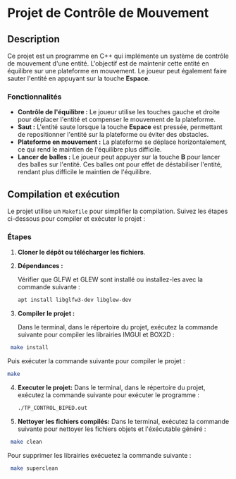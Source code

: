 # Projet de Contrôle de Mouvement

## Description

Ce projet est un programme en C++ qui implémente un système de contrôle de mouvement d'une entité. L'objectif est de maintenir cette entité en équilibre sur une plateforme en mouvement. Le joueur peut également faire sauter l'entité en appuyant sur la touche **Espace**.

### Fonctionnalités

- **Contrôle de l'équilibre :** Le joueur utilise les touches gauche et droite pour déplacer l'entité et compenser le mouvement de la plateforme.
- **Saut :** L'entité saute lorsque la touche **Espace** est pressée, permettant de repositionner l'entité sur la plateforme ou éviter des obstacles.
- **Plateforme en mouvement :** La plateforme se déplace horizontalement, ce qui rend le maintien de l'équilibre plus difficile.
- **Lancer de balles :** Le joueur peut appuyer sur la touche **B** pour lancer des balles sur l'entité. Ces balles ont pour effet de déstabiliser l'entité, rendant plus difficile le maintien de l'équilibre.

## Compilation et exécution

Le projet utilise un `Makefile` pour simplifier la compilation. Suivez les étapes ci-dessous pour compiler et exécuter le projet :

### Étapes

1. **Cloner le dépôt ou télécharger les fichiers**.

2. **Dépendances :**

   Vérifier que GLFW et GLEW sont installé ou installez-les avec la commande suivante :
   ```bash
   apt install libglfw3-dev libglew-dev
   ```

3. **Compiler le projet :**

   Dans le terminal, dans le répertoire du projet, exécutez la commande suivante pour compiler les librairies IMGUI et BOX2D :

  ```bash
   make install
   ```

  Puis exécuter la commande suivante pour compiler le projet : 
   ```bash
   make
   ```

4. **Executer le projet:**
  Dans le terminal, dans le répertoire du projet, exécutez la commande suivante pour exécuter le programme :

   ```bash
   ./TP_CONTROL_BIPED.out
   ```

5. **Nettoyer les fichiers compilés:**
  Dans le terminal, exécutez la commande suivante pour nettoyer les fichiers objets et l'éxécutable généré :
  
  ```bash
   make clean
   ```

  Pour supprimer les librairies exécuetez la commande suivante : 

  ```bash
   make superclean
   ```
